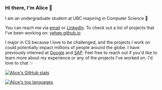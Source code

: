 ### Hi there, I'm Alice 👋

I am an undergraduate student at UBC majoring in Computer Science :seedling:

You can reach me via [email](mailto:aliceykim0828@gmail.com?Subject=Hi%20there!) or [LinkedIn](https://linkedin.com/in/yehee). To check out a list of projects that I've been working on: [yehee.github.io](https://yehee.github.io)

I major in CS because I love to be challenged, and the projects I work on could potentially impact millions of people around the globe. I have previously interned at [Google](https://www.google.ca/) and [SAP](https://www.sap.com/canada/index.html). Feel free to reach out if you'd like to learn more about my experience or any of the projects I've worked on. I'd love to chat ✨

[![Alice's GitHub stats](https://github-readme-stats.vercel.app/api?username=yehee&hide=stars&show_icons=true&hide_title=true&count_private=true&include_all_commits=true)](https://yehee.github.io)

[![Alice's top languages](https://github-readme-stats.vercel.app/api/top-langs/?username=yehee&layout=compact&hide_title=true)](https://github.com/anuraghazra/github-readme-stats)
